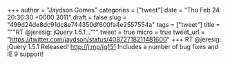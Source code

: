 
+++
author = "Jaydson Gomes"
categories = ["tweet"]
date = "Thu Feb 24 20:36:30 +0000 2011"
draft = false
slug = "499d24de8dc91dc8e744350df600fa4e2557554a"
tags = ["tweet"]
title = """RT @jeresig: jQuery 1.5.1..."""
tweet = true
micro = true
tweet_url = "https://twitter.com/jaydson/status/40872718211481600"
+++
RT @jeresig: jQuery 1.5.1 Released! http://j.mp/jq151 Includes a number of bug fixes and IE 9 support!
